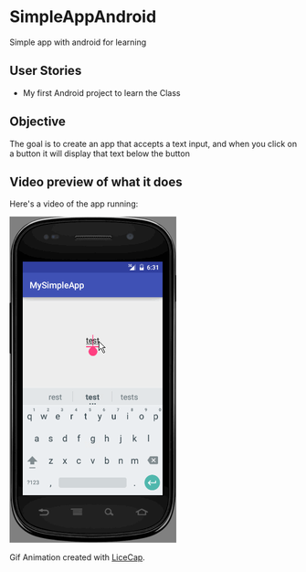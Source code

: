 # SimpleAppAndroid
Simple app with android for learning

## User Stories
* My first Android project to learn the Class

## Objective
The goal is to create an app that accepts a text input, and when you click on a button it will display that text below the button

## Video preview of what it does
Here's a video of the app running:

<img src="https://github.com/KeitelDOG/SimpleAppAndroid/blob/master/MySimpleApp.gif" title="Video Preview" alt="Video Preview">

Gif Animation created with [LiceCap](http://www.cockos.com/licecap/).
